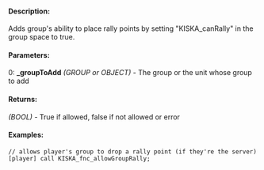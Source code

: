 #### Description:
Adds group's ability to place rally points by setting "KISKA_canRally" in the group space to true.

#### Parameters:
0: **_groupToAdd** *(GROUP or OBJECT)* - The group or the unit whose group to add

#### Returns:
*(BOOL)* - True if allowed, false if not allowed or error

#### Examples:
```sqf
// allows player's group to drop a rally point (if they're the server)
[player] call KISKA_fnc_allowGroupRally;
```

